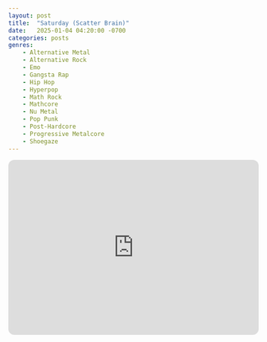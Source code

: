 ```yaml
---
layout: post
title:  "Saturday (Scatter Brain)"
date:   2025-01-04 04:20:00 -0700
categories: posts
genres:
    - Alternative Metal
    - Alternative Rock
    - Emo
    - Gangsta Rap
    - Hip Hop
    - Hyperpop
    - Math Rock
    - Mathcore
    - Nu Metal
    - Pop Punk
    - Post-Hardcore
    - Progressive Metalcore
    - Shoegaze 
---
```

<iframe style="border-radius:12px" src="https://open.spotify.com/embed/playlist/4iP21My0lX6AUe5NDGYzEw?utm_source=generator" width="100%" height="352" frameBorder="0" allowfullscreen="" allow="autoplay; clipboard-write; encrypted-media; fullscreen; picture-in-picture" loading="lazy"></iframe>